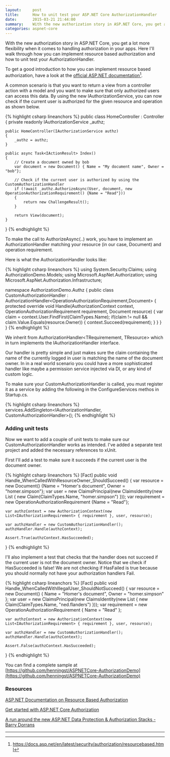 ```yaml
---
layout:     post
title:      How to unit test your ASP.NET Core AuthorizationHandler
date:       2015-03-21 21:44:00
summary:    With the new authorization story in ASP.NET Core, you get a lot more flexibility when it comes to handling authorization in your apps. Here I'll walk through how you can implement resource based authorization and how to unit test your AuthorizationHandler.
categories: aspnet-core
---
```


With the new authorization story in ASP.NET Core, you get a lot more flexibility when it comes to handling authorization in your apps. Here I'll walk through how you can implement resource based authorization and how to unit test your AuthorizationHandler.

To get a good introduction to how you can implement resource based authorization, have a look at the [official ASP.NET documentation](https://docs.asp.net/en/latest/security/authorization/resourcebased.html)[^1].

A common scenario is that you want to return a view from a controller action with a model and you want to make sure that only authorized users can access this data. By using the new IAuthorizationService, you can now check if the current user is authorized for the given resource and operation as shown below.

{% highlight csharp lineanchors %}
public class HomeController : Controller
{
    private readonly IAuthorizationService _authz;

    public HomeController(IAuthorizationService authz)
    {
        _authz = authz;
    }

    public async Task<IActionResult> Index()
    {
        // Create a document owned by bob
        var document = new Document() { Name = "My document name", Owner = "bob"};

        // Check if the current user is authorized by using the CustomAuthorizationHandler
        if (!await _authz.AuthorizeAsync(User, document, new OperationAuthorizationRequirement() {Name = "Read"}))
        {
            return new ChallengeResult();
        }

        return View(document);
    }
}
{% endhighlight %}



To make the call to AuthorizeAsync(..) work, you have to implement an AuthorizationHandler matching your resource (in our case, Document) and operation requirement.

Here is what the AuthorizationHandler looks like:

{% highlight csharp lineanchors %}
using System.Security.Claims;
using AuthorizationDemo.Models;
using Microsoft.AspNet.Authorization;
using Microsoft.AspNet.Authorization.Infrastructure;

namespace AuthorizationDemo.Authz
{
    public class CustomAuthorizationHandler : AuthorizationHandler<OperationAuthorizationRequirement,Document>
    {
        protected override void Handle(AuthorizationContext context, OperationAuthorizationRequirement requirement, Document resource)
        {
            var claim = context.User.FindFirst(ClaimTypes.Name);
            if(claim != null && claim.Value.Equals(resource.Owner))
            {
                context.Succeed(requirement);
            }
        }
    }
}
{% endhighlight %}



We inherit from AuthorizationHandler<TRequiremement, TResource> which in turn implements the IAuthorizationHandler interface.

Our handler is pretty simple and just makes sure the claim containing the name of the currently logged in user is matching the name of the document owner. In in a real world scenario you could have a more sophisticated handler like maybe a permission service injected via DI, or any kind of custom logic.

To make sure your CustomAuthorizationHandler is called, you must register it as a service by adding the following in the ConfigureServices methos in Startup.cs.

{% highlight csharp lineanchors %}
services.AddSingleton<IAuthorizationHandler, CustomAuthorizationHandler>();
{% endhighlight %}


### Adding unit tests

Now we want to add a couple of unit tests to make sure our CustomAuthorizationHandler works as intended. I've added a separate test project and added the necessary references to xUnit.

First I'll add a test to make sure it succeeds if the current user is the document owner.

{% highlight csharp lineanchors %}
[Fact]
public void Handle_WhenCalledWithResourceOwner_ShouldSucceed()
{
    var resource = new Document() {Name = "Homer's document", Owner = "homer.simpson"};
    var user = new ClaimsPrincipal(new ClaimsIdentity(new List<Claim> { new Claim(ClaimTypes.Name, "homer.simpson") }));
    var requirement = new OperationAuthorizationRequirement {Name = "Read"};

    var authzContext = new AuthorizationContext(new List<IAuthorizationRequirement> { requirement }, user, resource);

    var authzHandler = new CustomAuthorizationHandler();
    authzHandler.Handle(authzContext);

    Assert.True(authzContext.HasSucceeded);
}
{% endhighlight %}


I'll also implement a test that checks that the handler does not succeed if the current user is not the document owner. Notice that we check if HasSucceeded is false! We are not checking if HasFailed is true because you should normally not have your authorization handlers Fail.

{% highlight csharp lineanchors %}
[Fact]
public void Handle_WhenCalledWithIllegalUser_ShouldNotSucceed()
{
    var resource = new Document() { Name = "Homer's document", Owner = "homer.simpson" };
    var user = new ClaimsPrincipal(new ClaimsIdentity(new List<Claim> { new Claim(ClaimTypes.Name, "ned.flanders") }));
    var requirement = new OperationAuthorizationRequirement { Name = "Read" };

    var authzContext = new AuthorizationContext(new List<IAuthorizationRequirement> { requirement }, user, resource);

    var authzHandler = new CustomAuthorizationHandler();
    authzHandler.Handle(authzContext);

    Assert.False(authzContext.HasSucceeded);
}
{% endhighlight %}


You can find a complete sample at [https://github.com/henningst/ASPNETCore-AuthorizationDemo](https://github.com/henningst/ASPNETCore-AuthorizationDemo)


### Resources
[ASP.NET Documentation on Resource Based Authorization](https://docs.asp.net/en/latest/security/authorization/resourcebased.html)

[Get started with ASP.NET Core Authorization](https://blogs.msdn.microsoft.com/webdev/2016/03/15/get-started-with-asp-net-core-authorization-part-1-of-2/)

[A run around the new ASP.NET Data Protection & Authorization Stacks - Barry Dorrans](https://vimeo.com/153102690)


---

[^1]: https://docs.asp.net/en/latest/security/authorization/resourcebased.html
